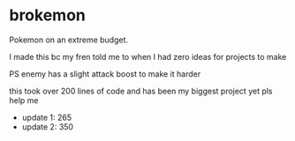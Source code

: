 # brokemon
Pokemon on an extreme budget.

I made this bc my fren told me to when I had zero ideas for projects to make

PS enemy has a slight attack boost to make it harder

this took over 200 lines of code and has been my biggest project yet pls help me
- update 1: 265
- update 2: 350

